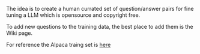 The idea is to create a human currated set of question/answer pairs for fine tuning a LLM which is opensource and copyright free.

To add new questions to the training data, the best place to add them is the Wiki page.

For reference the Alpaca traing set is [here](https://github.com/tatsu-lab/stanford_alpaca/blob/main/alpaca_data.json)
